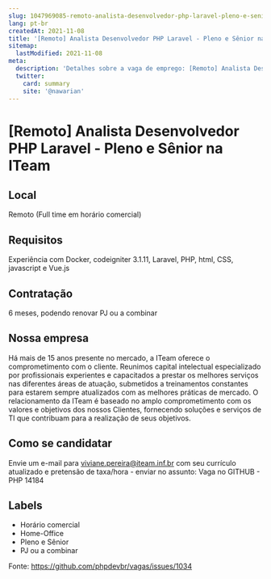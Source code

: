 ```yaml
---
slug: 1047969085-remoto-analista-desenvolvedor-php-laravel-pleno-e-senior-na-iteam
lang: pt-br
createdAt: 2021-11-08
title: '[Remoto] Analista Desenvolvedor PHP Laravel - Pleno e Sênior na ITeam - Vaga de Emprego'
sitemap:
  lastModified: 2021-11-08
meta:
  description: 'Detalhes sobre a vaga de emprego: [Remoto] Analista Desenvolvedor PHP Laravel - Pleno e Sênior na ITeam'
  twitter:
    card: summary
    site: '@nawarian'
---
```


# [Remoto] Analista Desenvolvedor PHP Laravel - Pleno e Sênior na ITeam

<!--
==================================================
POR FAVOR, SÓ POSTE SE A VAGA FOR PARA TRABALHAR COM REACT OU TECNOLOGIAS DO ECOSSISTEMA!

Exemplo: [São Paulo] Developer na NOME DA EMPRESA`
==================================================
-->


## Local

Remoto (Full time em horário comercial)

## Requisitos

Experiência com Docker, codeigniter 3.1.11, Laravel, PHP, html, CSS, javascript e Vue.js

## Contratação

6 meses, podendo renovar 
PJ ou a combinar 


## Nossa empresa

Há mais de 15 anos presente no mercado, a ITeam oferece o comprometimento com o cliente.
Reunimos capital intelectual especializado por profissionais experientes e capacitados a prestar os melhores serviços nas diferentes áreas de atuação, submetidos a treinamentos constantes para estarem sempre atualizados com as melhores práticas de mercado. 
O relacionamento da ITeam é baseado no amplo comprometimento com os valores e objetivos dos nossos Clientes, fornecendo soluções e serviços de TI que contribuam para a realização de seus objetivos.

## Como se candidatar

Envie um e-mail para viviane.pereira@iteam.inf.br com seu currículo atualizado e pretensão de taxa/hora - enviar no assunto: Vaga no GITHUB - PHP 14184 

## Labels

- Horário comercial
- Home-Office
- Pleno e Sênior
- PJ ou a combinar

Fonte: https://github.com/phpdevbr/vagas/issues/1034